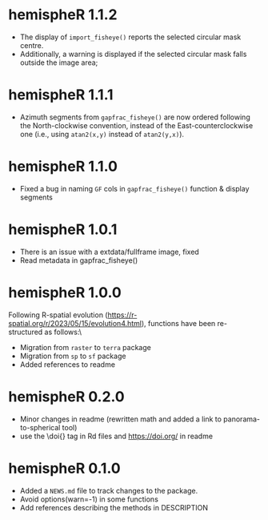 # hemispheR 1.1.2
- The display of `import_fisheye()` reports the selected circular mask centre.
- Additionally, a warning is displayed if the selected circular mask falls outside the image area;

# hemispheR 1.1.1
- Azimuth segments from `gapfrac_fisheye()` are now ordered following the North-clockwise convention, instead of the East-counterclockwise one (i.e., using `atan2(x,y)` instead of `atan2(y,x)`).

# hemispheR 1.1.0
- Fixed a bug in naming `GF` cols in `gapfrac_fisheye()` function & display segments

# hemispheR 1.0.1
- There is an issue with a extdata/fullframe image, fixed
- Read metadata in gapfrac_fisheye()

# hemispheR 1.0.0

Following R-spatial evolution (https://r-spatial.org/r/2023/05/15/evolution4.html), functions have been re-structured as follows:\

* Migration from `raster` to `terra` package
* Migration from `sp` to `sf` package
* Added references to readme

# hemispheR 0.2.0

* Minor changes in readme (rewritten math and added a link to panorama-to-spherical tool)
* use the \doi{} tag in Rd files and https://doi.org/ in readme

# hemispheR 0.1.0

* Added a `NEWS.md` file to track changes to the package.
* Avoid options(warn=-1) in some functions
* Add references describing the methods in DESCRIPTION
